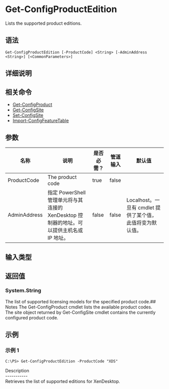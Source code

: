 # Get-ConfigProductEdition

Lists the supported product editions.

## 语法

    Get-ConfigProductEdition [-ProductCode] <String> [-AdminAddress <String>] [<CommonParameters>]
    

## 详细说明

## 相关命令

- [Get-ConfigProduct](Get-ConfigProduct.html)
- [Get-ConfigSite](Get-ConfigSite.html)
- [Set-ConfigSite](Set-ConfigSite.html)
- [Import-ConfigFeatureTable](Import-ConfigFeatureTable.html)

## 参数

| 名称           | 说明                                                         | 是否必需？ | 管道输入  | 默认值                                   |
| ------------ | ---------------------------------------------------------- | ----- | ----- | ------------------------------------- |
| ProductCode  | The product code                                           | true  | false |                                       |
| AdminAddress | 指定 PowerShell 管理单元将与其连接的 XenDesktop 控制器的地址。可以提供主机名或 IP 地址。 | false | false | Localhost。一旦有 cmdlet 提供了某个值，此值将变为默认值。 |

## 输入类型

### 

## 返回值

### System.String

The list of supported licensing models for the specified product code.## Notes The Get-ConfigProduct cmdlet lists the available product codes.  
The site object returned by Get-ConfigSite cmdlet contains the currently configured product code.

## 示例

### 示例 1

    C:\PS> Get-ConfigProductEdition -ProductCode "XDS"
    

Description  
\---\---\-----  
Retrieves the list of supported editions for XenDesktop.